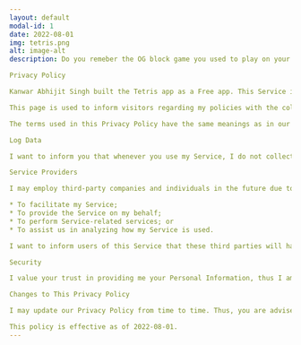 ```yaml
---
layout: default
modal-id: 1
date: 2022-08-01
img: tetris.png
alt: image-alt
description: Do you remeber the OG block game you used to play on your retro console? Well, this is the same Tetris but on steroids!

Privacy Policy

Kanwar Abhijit Singh built the Tetris app as a Free app. This Service is provided by Kanwar Abhijit Singh at no cost and is intended for use as is.

This page is used to inform visitors regarding my policies with the collection, use, and disclosure of Personal Information if anyone decided to use my Service.

The terms used in this Privacy Policy have the same meanings as in our Terms and Conditions, which are accessible at Tetris unless otherwise defined in this Privacy Policy.

Log Data

I want to inform you that whenever you use my Service, I do not collect any Personal Data and Information (through third-party products) on your phone. 

Service Providers

I may employ third-party companies and individuals in the future due to the following reasons:-

* To facilitate my Service;
* To provide the Service on my behalf;
* To perform Service-related services; or
* To assist us in analyzing how my Service is used.

I want to inform users of this Service that these third parties will have access to their Personal Information. The reason is to perform the tasks assigned to them on my behalf. However, they will be obligated not to disclose or use the information for any other purpose.

Security

I value your trust in providing me your Personal Information, thus I am striving to use commercially acceptable means of protecting it. But remember that no method of transmission over the internet, or method of electronic storage is 100% secure and reliable, and I cannot guarantee its absolute security.

Changes to This Privacy Policy

I may update our Privacy Policy from time to time. Thus, you are advised to review this page periodically for any changes. I will notify you of any changes by posting the new Privacy Policy on this page.

This policy is effective as of 2022-08-01.
---
```

